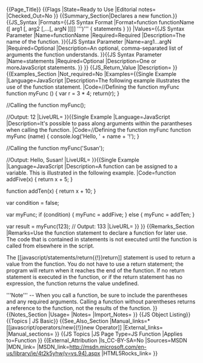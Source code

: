 {{Page_Title}}
{{Flags
|State=Ready to Use
|Editorial notes=
|Checked_Out=No
}}
{{Summary_Section|Declares a new function.}}
{{JS_Syntax
|Formats={{JS Syntax Format
|Format=function functionName ([ arg1 [, arg2 [,...[, argN ]]]] ''')''' {
     statements
}
}}
|Values={{JS Syntax Parameter
|Name=functionName
|Required=Required
|Description=The name of the function.
}}{{JS Syntax Parameter
|Name=arg1...argN
|Required=Optional
|Description=An optional, comma-separated list of arguments the function understands.
}}{{JS Syntax Parameter
|Name=statements
|Required=Optional
|Description=One or moreJavaScript statements.
}}
}}
{{JS_Return_Value
|Description=
}}
{{Examples_Section
|Not_required=No
|Examples={{Single Example
|Language=JavaScript
|Description=The following example illustrates the use of the function statement.
|Code=//Defining the function myFunc
function myFunc () {
    var r = 3 * 4;
    return(r);
}

//Calling the function
myFunc();

//Output: 12
|LiveURL=
}}{{Single Example
|Language=JavaScript
|Description=It's possible to pass along arguments within the parantheses when calling the function.
|Code=//Defining the function myFunc
function myFunc (name) {
    console.log('Hello, ' + name + '!');
}

//Calling the function
myFunc('Susan');

//Output: Hello, Susan!
|LiveURL=
}}{{Single Example
|Language=JavaScript
|Description=A function can be assigned to a variable. This is illustrated in the following example.
|Code=function addFive(x) {
     return x + 5;
 }
 
 function addTen(x) {
     return x + 10;
 }
 
 var condition = false;
 
 var myFunc;
 if (condition) {
     myFunc = addFive;
 }
 else {
     myFunc = addTen;
 }
 
 var result = myFunc(123);
 // Output: 133
|LiveURL=
}}
}}
{{Remarks_Section
|Remarks=Use the function statement to declare a function for later use. The code that is contained in statements is not executed until the function is called from elsewhere in the script.

The [[javascript/statements/return{{!}}return]] statement is used to return a value from the function. You do not have to use a return statement; the program will return when it reaches the end of the function. If no return statement is executed in the function, or if the return statement has no expression, the function returns the value undefined.

'''Note''' -- When you call a function, be sure to include the parentheses and any required arguments. Calling a function without parentheses returns a reference to the function, not the results of the function.
}}
{{Notes_Section
|Usage=
|Notes=
|Import_Notes=
}}
{{JS Object Listing}}
{{Topics | JS Basic}}
{{See_Also_Section
|Manual_links=* [[javascript/operators/new{{!}}new Operator]]
|External_links=
|Manual_sections=
}}
{{JS Topics
|JS Page Type=JS Function
|Applies to=Function
}}
{{External_Attribution
|Is_CC-BY-SA=No
|Sources=MSDN
|MDN_link=
|MSDN_link=http://msdn.microsoft.com/en-us/library/ie/4t2k5yhw(v=vs.94).aspx
|HTML5Rocks_link=
}}